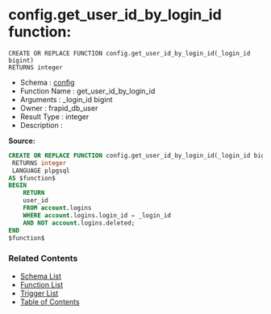 # config.get_user_id_by_login_id function:

```plpgsql
CREATE OR REPLACE FUNCTION config.get_user_id_by_login_id(_login_id bigint)
RETURNS integer
```
* Schema : [config](../../schemas/config.md)
* Function Name : get_user_id_by_login_id
* Arguments : _login_id bigint
* Owner : frapid_db_user
* Result Type : integer
* Description : 


**Source:**
```sql
CREATE OR REPLACE FUNCTION config.get_user_id_by_login_id(_login_id bigint)
 RETURNS integer
 LANGUAGE plpgsql
AS $function$
BEGIN
    RETURN 
    user_id
    FROM account.logins
    WHERE account.logins.login_id = _login_id
	AND NOT account.logins.deleted;
END
$function$

```

### Related Contents
* [Schema List](../../schemas.md)
* [Function List](../../functions.md)
* [Trigger List](../../triggers.md)
* [Table of Contents](../../README.md)

